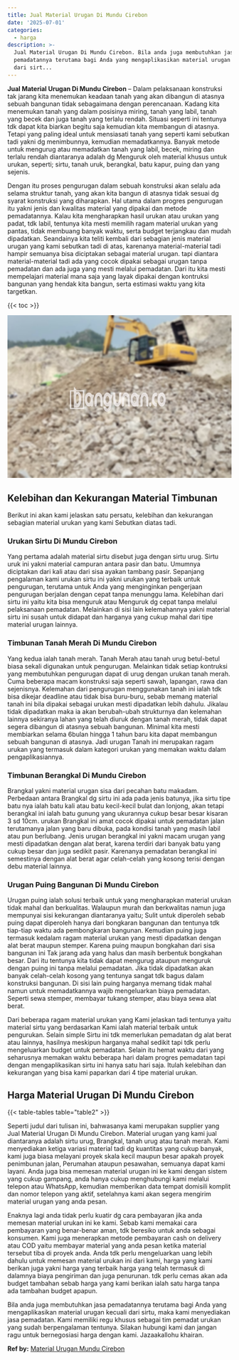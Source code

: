 ```yaml
---
title: Jual Material Urugan Di Mundu Cirebon
date: '2025-07-01'
categories:
  - harga
description: >-
  Jual Material Urugan Di Mundu Cirebon. Bila anda juga membutuhkan jasa
  pemadatannya terutama bagi Anda yang mengaplikasikan material urugan kecuali
  dari sirt...
---
```


**Jual Material Urugan Di Mundu Cirebon** – Dalam pelaksanaan konstruksi tak jarang kita menemukan keadaan tanah yang akan dibangun di atasnya sebuah bangunan tidak sebagaimana dengan perencanaan. Kadang kita menemukan tanah yang dalam posisinya miring, tanah yang labil, tanah yang becek dan juga tanah yang terlalu rendah. Situasi seperti ini tentunya tdk dapat kita biarkan begitu saja kemudian kita membangun di atasnya. Tetapi yang paling ideal untuk mensiasati tanah yang seperti kami sebutkan tadi yakni dg menimbunnya, kemudian memadatkannya. Banyak metode untuk mengurug atau memadatkan tanah yang labil, becek, miring dan terlalu rendah diantaranya adalah dg Menguruk oleh material khusus untuk urukan, seperti; sirtu, tanah uruk, berangkal, batu kapur, puing dan yang sejenis.

Dengan itu proses pengurugan dalam sebuah konstruksi akan selalu ada selama struktur tanah, yang akan kita bangun di atasnya tidak sesuai dg syarat konstruksi yang diharapkan. Hal utama dalam progres pengurugan itu yakni jenis dan kwalitas material yang dipakai dan metode pemadatannya. Kalau kita mengharapkan hasil urukan atau urukan yang padat, tdk labil, tentunya kita mesti memilih ragam material urukan yang pantas, tidak membuang banyak waktu, serta budget terjangkau dan mudah dipadatkan. Seandainya kita teliti kembali dari sebagian jenis material urugan yang kami sebutkan tadi di atas, karenanya material-material tadi hampir semuanya bisa diciptakan sebagai material urugan. tapi diantara material-material tadi ada yang cocok dipakai sebagai urugan tanpa pemadatan dan ada juga yang mesti melalui pemadatan. Dari itu kita mesti mempelajari material mana saja yang layak dipakai dengan kontruksi bangunan yang hendak kita bangun, serta estimasi waktu yang kita targetkan.

{{< toc >}}

![Jual Material Urugan Di Mundu Cirebon](/images/jual-urugan-39.png)

## Kelebihan dan Kekurangan Material Timbunan

Berikut ini akan kami jelaskan satu persatu, kelebihan dan kekurangan sebagian material urukan yang kami Sebutkan diatas tadi.

### Urukan Sirtu Di Mundu Cirebon

Yang pertama adalah material sirtu disebut juga dengan sirtu urug. Sirtu uruk ini yakni material campuran antara pasir dan batu. Umumnya diciptakan dari kali atau dari sisa ayakan tambang pasir. Sepanjang pengalaman kami urukan sirtu ini yakni urukan yang terbaik untuk pengurugan, terutama untuk Anda yang menginginkan pengerjaan pengurugan berjalan dengan cepat tanpa menunggu lama. Kelebihan dari sirtu ini yaitu kita bisa menguruk atau Menguruk dg cepat tanpa melalui pelaksanaan pemadatan. Melainkan di sisi lain kelemahannya yakni material sirtu ini susah untuk didapat dan harganya yang cukup mahal dari tipe material urugan lainnya.

### Timbunan Tanah Merah Di Mundu Cirebon

Yang kedua ialah tanah merah. Tanah Merah atau tanah urug betul-betul biasa sekali digunakan untuk pengurugan. Melainkan tidak setiap kontruksi yang membutuhkan pengurugan dapat di urug dengan urukan tanah merah. Cuma beberapa macam konstruksi saja seperti sawah, lapangan, rawa dan sejenisnya. Kelemahan dari pengurugan menggunakan tanah ini ialah tdk bisa dikejar deadline atau tidak bisa buru-buru, sebab memang material tanah ini bila dipakai sebagai urukan mesti dipadatkan lebih dahulu. Jikalau tidak dipadatkan maka ia akan berubah-ubah strukturnya dan kelemahan lainnya sekiranya lahan yang telah diuruk dengan tanah merah, tidak dapat segera dibangun di atasnya sebuah bangunan. Minimal kita mesti membiarkan selama 6bulan hingga 1 tahun baru kita dapat membangun sebuah bangunan di atasnya. Jadi urugan Tanah ini merupakan ragam urukan yang termasuk dalam kategori urukan yang memakan waktu dalam pengaplikasiannya.

### Timbunan Berangkal Di Mundu Cirebon

Brangkal yakni material urugan sisa dari pecahan batu makadam. Perbedaan antara Brangkal dg sirtu ini ada pada jenis batunya, jika sirtu tipe batu nya ialah batu kali atau batu kecil-kecil bulat dan lonjong, akan tetapi berangkal ini ialah batu gunung yang ukurannya cukup besar besar kisaran 3 sd 10cm. urukan Brangkal ini amat cocok dipakai untuk pemadatan jalan terutamanya jalan yang baru dibuka, pada kondisi tanah yang masih labil atau pun berlubang. Jenis urugan berangkal ini yakni macam urugan yang mesti dipadatkan dengan alat berat, karena terdiri dari banyak batu yang cukup besar dan juga sedikit pasir. Karenanya pemadatan berangkal ini semestinya dengan alat berat agar celah-celah yang kosong terisi dengan debu material lainnya.

### Urugan Puing Bangunan Di Mundu Cirebon

Urugan puing ialah solusi terbaik untuk yang mengharapkan material urukan tidak mahal dan berkualitas. Walaupun murah dan berkwalitas namun juga mempunyai sisi kekurangan diantaranya yaitu; Sulit untuk diperoleh sebab puing dapat diperoleh hanya dari bongkaran bangunan dan tentunya tdk tiap-tiap waktu ada pembongkaran bangunan. Kemudian puing juga termasuk kedalam ragam material urukan yang mesti dipadatkan dengan alat berat maupun stemper. Karena puing maupun bongkahan dari sisa bangunan ini Tak jarang ada yang halus dan masih berbentuk bongkahan besar. Dari itu tentunya kita tidak dapat mengurug ataupun menguruk dengan puing ini tanpa melalui pemadatan. Jika tidak dipadatkan akan banyak celah-celah kosong yang tentunya sangat tdk bagus dalam konstruksi bangunan. Di sisi lain puing harganya memang tidak mahal namun untuk memadatkannya wajib mengeluarkan biaya pemadatan. Seperti sewa stemper, membayar tukang stemper, atau biaya sewa alat berat.

Dari beberapa ragam material urukan yang Kami jelaskan tadi tentunya yaitu material sirtu yang berdasarkan Kami ialah material terbaik untuk pengurukan. Selain simple Sirtu ini tdk memerlukan pemadatan dg alat berat atau lainnya, hasilnya meskipun harganya mahal sedikit tapi tdk perlu mengeluarkan budget untuk pemadatan. Selain itu hemat waktu dari yang seharusnya memakan waktu beberapa hari dalam progres pemadatan tapi dengan mengaplikasikan sirtu ini hanya satu hari saja. Itulah kelebihan dan kekurangan yang bisa kami paparkan dari 4 tipe material urukan.

## Harga Material Urugan Di Mundu Cirebon

{{< table-tables table="table2" >}}

Seperti judul dari tulisan ini, bahwasanya kami merupakan supplier yang Jual Material Urugan Di Mundu Cirebon. Material urugan yang kami jual diantaranya adalah sirtu urug, Brangkal, tanah urug atau tanah merah. Kami menyediakan ketiga variasi material tadi dg kuantitas yang cukup banyak, kami juga biasa melayani proyek skala kecil maupun besar apakah proyek penimbunan jalan, Perumahan ataupun pesawahan, semuanya dapat kami layani. Anda juga bisa memesan material urugan ini ke kami dengan sistem yang cukup gampang, anda hanya cukup menghubungi kami melalui telepon atau WhatsApp, kemudian memberikan data tempat domisili komplit dan nomor telepon yang aktif, setelahnya kami akan segera mengirim material urugan yang anda pesan.

Enaknya lagi anda tidak perlu kuatir dg cara pembayaran jika anda memesan material urukan ini ke kami. Sebab kami memakai cara pembayaran yang benar-benar aman, tdk beresiko untuk anda sebagai konsumen. Kami juga menerapkan metode pembayaran cash on delivery atau COD yaitu membayar material yang anda pesan ketika material tersebut tiba di proyek anda. Anda tdk perlu mengeluarkan uang lebih dahulu untuk memesan material urukan ini dari kami, harga yang kami berikan juga yakni harga yang terbaik harga yang telah termasuk di dalamnya biaya pengiriman dan juga penurunan. tdk perlu cemas akan ada budget tambahan sebab harga yang kami berikan ialah satu harga tanpa ada tambahan budget apapun.

Bila anda juga membutuhkan jasa pemadatannya terutama bagi Anda yang mengaplikasikan material urugan kecuali dari sirtu, maka kami menyediakan jasa pemadatan. Kami memiliki regu khusus sebagai tim pemadat urukan yang sudah berpengalaman tentunya. Silakan hubungi kami dan jangan ragu untuk bernegosiasi harga dengan kami. Jazaakallohu khairan.

**Ref by:** [Material Urugan Mundu Cirebon](https://id.wikipedia.org/wiki/Material)
